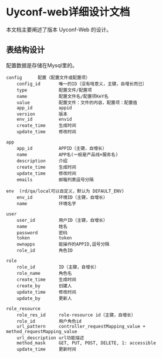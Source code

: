Uyconf-web详细设计文档
=======

本文档主要阐述了版本 Uyconf-Web 的设计。


## 表结构设计 ##

配置数据是存储在Mysql里的。

	config      配置（配置文件或配置项）
	    config_id       唯一的ID（没有啥意义，主键，自增长而已）
	    type     		配置文件/配置项
	    name			配置文件名/配置项KeY名
	    value			配置文件：文件的内容，配置项：配置值
	    app_id   		appid
	    version			版本
	    env_id			envid
	    create_time		生成时间
	    update_time     修改时间
	
	app
	 	app_id			APPID（主键，自增长）
		name			APP名(一般是产品线+服务名)
	 	description		介绍
	 	create_time		生成时间
	 	update_time		修改时间
        emails			邮箱列表逗号分隔
	
	env  (rd/qa/local可以自定义，默认为 DEFAULT_ENV)
	  	env_id			环境ID（主键，自增长）
		name			环境名字
	  
    user  
	  	user_id			用户ID（主键，自增长）
		name			姓名
        password		密码
		token			token
        ownapps			能操作的APPID,逗号分隔
        role_id			角色ID
        
    role  
	  	role_id			ID（主键，自增长）
		role_name		角色名
        create_time		生成时间
        create_by		创建人
	 	update_time		修改时间
        update_by		更新人
        
    role_resource  
	  	role_res_id		role-resource id（主键，自增长）
		role_id			用户角色id
        url_pattern		controller_requestMapping_value + method_requestMapping_value
        url_description	url功能描述
	 	method_mask		GET, PUT, POST, DELETE, 1: accessible
        update_time		更新时间	        
         